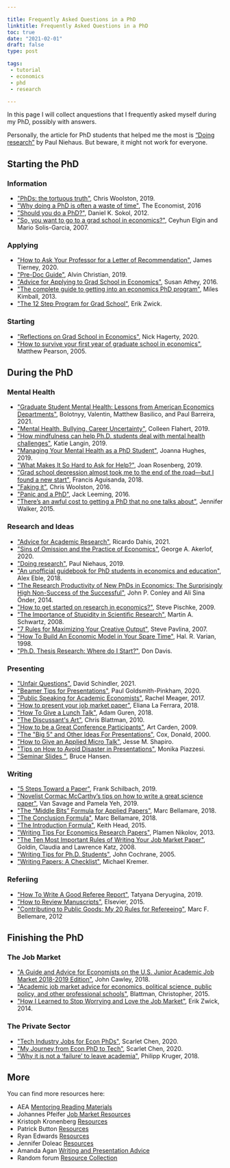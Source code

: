 ```yaml
---

title: Frequently Asked Questions in a PhD
linktitle: Frequently Asked Questions in a PhD
toc: true
date: "2021-02-01"
draft: false
type: post

tags:
 - tutorial
 - economics
 - phd
 - research

---
```




In this page I will collect anquestions that I frequently asked myself during my PhD, possibly with answers.

Personally, the article for PhD students that helped me the most is [“Doing research”](https://medium.com/@paul.niehaus/doing-research-18cb310529e0) by Paul Niehaus. But beware, it might not work for everyone. 



## Starting the PhD

### Information

- ["PhDs: the tortuous truth"](https://www.nature.com/articles/d41586-019-03459-7?sf223557541=1), Chris Woolston, 2019.
- ["Why doing a PhD is often a waste of time"](https://medium.economist.com/why-doing-a-phd-is-often-a-waste-of-time-349206f9addb), The Economist, 2016
- ["Should you do a PhD?"](https://www.theguardian.com/careers/phd-right-career-option), Daniel K. Sokol, 2012.
- ["So, you want to go to a grad school in economics?"](http://tertilt.vwl.uni-mannheim.de/bachelor/GradSchoolGuide.pdf), Ceyhun Elgin and Mario Solis-Garcia, 2007.



### Applying

- ["How to Ask Your Professor for a Letter of Recommendation"](https://james-tierney.medium.com/how-to-ask-your-professor-for-a-letter-of-recommendation-f06e8b2f2c64), James Tierney, 2020.
- ["Pre-Doc Guide"](https://drive.google.com/file/d/16eUvtahziPyBTpX_ZeyXjPck2OyinfHH/view), Alvin Christian, 2019.
- ["Advice for Applying to Grad School in Economics"](https://athey.people.stanford.edu/professional-advice), Susan Athey, 2016. 
- ["The complete guide to getting into an economics PhD program"](https://qz.com/116081/the-complete-guide-to-getting-into-an-economics-phd-program/), Miles Kimball, 2013.
- ["The 12 Step Program for Grad School"](http://www.ericzwick.com/public_goods/twelve_steps.pdf), Erik Zwick.



### Starting

- ["Reflections on Grad School in Economics"](https://github.com/hagertynw/grad-school-reflections/blob/master/grad_school_reflections.pdf), Nick Hagerty, 2020.
- ["How to survive your first year of graduate school in economics"](https://law.vanderbilt.edu/phd/How_to_Survive_1st_Year.pdf), Matthew Pearson, 2005.



## During the PhD

### Mental Health

- ["Graduate Student Mental Health: Lessons from American Economics Departments"](https://scholar.harvard.edu/files/bolotnyy/files/bbb_mentalhealth_paper.pdf), Bolotnyy, Valentin, Matthew Basilico, and Paul Barreira, 2021.
- ["Mental Health, Bullying, Career Uncertainty"](https://www.insidehighered.com/news/2019/11/14/phd-student-poll-finds-mental-health-bullying-and-career-uncertainty-are-top), Colleen Flahert, 2019.
- ["How mindfulness can help Ph.D. students deal with mental health challenges"](https://www.sciencemag.org/careers/2019/03/how-mindfulness-can-help-phd-students-deal-mental-health-challenges), Katie Langin, 2019.
- ["Managing Your Mental Health as a PhD Student"](https://www.phdstudies.com/article/managing-your-mental-health-as-a-phd-student/), Joanna Hughes, 2019.
- ["What Makes It So Hard to Ask for Help?"](https://www.psychologytoday.com/us/blog/emotional-mastery/201904/what-makes-it-so-hard-ask-help), Joan Rosenberg, 2019.
- ["Grad school depression almost took me to the end of the road—but I found a new start"](https://www.sciencemag.org/careers/2018/11/grad-school-depression-almost-took-me-end-road-i-found-new-start), Francis Aguisanda, 2018.
- ["Faking it"](https://www.nature.com/articles/nj7587-555a.pdf), Chris Woolston, 2016.
- ["Panic and a PhD"](http://blogs.nature.com/naturejobs/2016/09/14/panic-and-a-phd/), Jack Leeming, 2016.
- ["There’s an awful cost to getting a PhD that no one talks about"](https://qz.com/547641/theres-an-awful-cost-to-getting-a-phd-that-no-one-talks-about/), Jennifer Walker, 2015.



### Research and Ideas

- ["Advice for Academic Research"](http://www.ricardodahis.com/files/papers/Dahis_Advice_Research.pdf), Ricardo Dahis, 2021.
- ["Sins of Omission and the Practice of Economics"](https://www.aeaweb.org/articles?id=10.1257/jel.20191573), George A. Akerlof, 2020.
- ["Doing research"](https://medium.com/@paul.niehaus/doing-research-18cb310529e0), Paul Niehaus, 2019. 
- ["An unofficial guidebook for PhD students in economics and education"](https://static1.squarespace.com/static/55c143d9e4b0cb07521c6d17/t/5b4f409f575d1ff83c2f12d8/1531920545061/PhDGuidebook.pdf), Alex Eble, 2018. 
- ["The Research Productivity of New PhDs in Economics: The Surprisingly High Non-Success of the Successful"](https://iu.box.com/s/0ha9gcq0t22kyyy1rqv15mkmauw1py18), John P. Conley and Ali Sina Önder, 2014.
- ["How to get started on research in economics?"](http://econ.lse.ac.uk/staff/spischke/phds/How%20to%20start.pdf), Steve Pischke, 2009.
- ["The Importance of Stupidity in Scientific Research"](https://iu.box.com/s/km7cxhcxgfcdpk4cp38b47x7is7lum11), Martin A. Schwartz, 2008.
- ["7 Rules for Maximizing Your Creative Output"](https://stevepavlina.com/blog/2007/01/7-rules-for-maximizing-your-creative-output/), Steve Pavlina, 2007.
- ["How To Build An Economic Model in Your Spare Time"](http://people.ischool.berkeley.edu/~hal/Papers/how.pdf), Hal. R. Varian, 1998.
- ["Ph.D. Thesis Research: Where do I Start?"](http://www.columbia.edu/~drd28/Thesis%20Research.pdf), Don Davis.



### Presenting

- ["Unfair Questions"](http://david-schindler.de/unfair-questions/), David Schindler, 2021.
- ["Beamer Tips for Presentations"](https://github.com/paulgp/beamer-tips/blob/master/slides.pdf), Paul Goldsmith-Pinkham, 2020.
- ["Public Speaking for Academic Economists"](http://www.princeton.edu/~reddings/tradephd/public_speaking_for_academic_economists.pdf), Rachel Meager, 2017. 
- ["How to present your job market paper"](https://www.europeanjobmarketofeconomists.org/uploads/HowToPresent_LaFerrara.pdf), Eliana La Ferrara, 2018. 
- ["How To Give a Lunch Talk"](http://people.bu.edu/guren/Guren_HowToGiveALunchTalk.pdf), Adam Guren, 2018.
- ["The Discussant's Art"](https://chrisblattman.com/2010/02/22/the-discussants-art/), Chris Blattman, 2010.
- ["How to be a Great Conference Participants"](https://papers.ssrn.com/sol3/papers.cfm?abstract_id=1332144), Art Carden, 2009.
- ["The "Big 5" and Other Ideas For Presentations"](http://econ.lse.ac.uk/staff/spischke/phds/The%20Big%205.pdf), Cox, Donald,  2000. 
- ["How to Give an Applied Micro Talk"](https://iu.box.com/s/aw92d7kl7xh5s4zsub8jq3qnknq9zcsi), Jesse M. Shapiro.
- ["Tips on How to Avoid Disaster in Presentations"](https://iu.box.com/s/37j3eip7x9fdg30n4eeepu92228eb999), Monika Piazzesi.
- ["Seminar Slides "](https://www.ssc.wisc.edu/~bhansen/placement/Seminar%20Slides.pdf), Bruce Hansen.

  

### Writing

- ["5 Steps Toward a Paper"](https://www.google.com/url?q=https%3A%2F%2Fwww.dropbox.com%2Fs%2Fq7wjaidl5w91srt%2FGuest%20lecture%20FS.pdf%3Fdl%3D0&sa=D&sntz=1&usg=AFQjCNG_nRs6QlkZzWBHAy0PjF4jfEYBAw), Frank Schilbach, 2019.
- ["Novelist Cormac McCarthy’s tips on how to write a great science paper"](https://www.nature.com/articles/d41586-019-02918-5), Van Savage and Pamela Yeh, 2019.
- ["The “Middle Bits” Formula for Applied Papers"](https://marcfbellemare.com/wordpress/12797), Marc Bellamare, 2018.
- ["The Conclusion Formula"](https://marcfbellemare.com/wordpress/12060), Marc Bellamare, 2018.
- ["The Introduction Formula"](https://www.albany.edu/spatial/training/5-The%20Introduction%20Formula.pdf), Keith Head, 2015.
- ["Writing Tips For Economics Research Papers"](https://www.people.fas.harvard.edu/~pnikolov/resources/writingtips.pdf), Plamen Nikolov, 2013.
- ["The Ten Most Important Rules of Writing Your Job Market Paper"](https://economics.harvard.edu/files/economics/files/tenruleswriting.pdf), Goldin, Claudia and Lawrence Katz, 2008. 
- ["Writing Tips for Ph.D. Students"](http://schwert.ssb.rochester.edu/aec510/phd_paper_writing.pdf), John Cochrane, 2005. 
- ["Writing Papers: A Checklist"](http://qed.econ.queensu.ca/pub/faculty/sumon/mkremer_checklist_paper.pdf), Michael Kremer.



### Referiing

- ["How To Write A Good Referee Report"](https://blog.academicsequitur.com/2019/06/30/how-to-write-a-good-referee-report/), Tatyana Deryugina, 2019.
- ["How to Review Manuscripts"](https://iu.box.com/s/lgmhqw5uxvrb7qdrhxxskzki9pcwx7o6), Elsevier, 2015.
- ["Contributing to Public Goods: My 20 Rules for Refereeing"](http://marcfbellemare.com/wordpress/5542), Marc F. Bellemare, 2012



## Finishing the PhD

### The Job Market

- ["A Guide and Advice for Economists on the U.S. Junior Academic Job Market 2018-2019 Edition"](https://www.aeaweb.org/content/file?id=869), John Cawley, 2018.
- ["Academic job market advice for economics, political science, public policy, and other professional schools"](https://chrisblattman.com/job-market/), Blattman, Christopher,  2015. 
- ["How I Learned to Stop Worrying and Love the Job Market"](http://www.ericzwick.com/public_goods/love_the_market.pdf), Erik Zwick, 2014.



### The Private Sector

- ["Tech Industry Jobs for Econ PhDs"](https://scarlet-chen.medium.com/tech-industry-jobs-for-econ-phds-54a276dda80b), Scarlet Chen, 2020.
- ["My Journey from Econ PhD to Tech"](https://scarlet-chen.medium.com/my-journey-from-econ-phd-to-tech-part-1-interview-prep-networking-d256918410a2), Scarlet Chen, 2020.
- ["Why it is not a ‘failure’ to leave academia"](https://www.nature.com/articles/d41586-018-05838-y), Philipp Kruger, 2018.



## More

You can find more resources here:

- AEA [Mentoring Reading Materials](https://www.aeaweb.org/about-aea/committees/cswep/mentoring/reading)
- Johannes Pfeifer [Job Market Resources](https://sites.google.com/site/pfeiferecon/job-market-resources)
- Kristoph Kronenberg [Resources](https://sites.google.com/view/christoph-kronenberg/home/resources)
- Patrick Button [Resources](https://www.patrickbutton.com/resources)
- Ryan Edwards [Resources](http://www.ryanbedwards.com/resources)
- Jennifer Doleac [Resources](http://jenniferdoleac.com/resources/)
- Amanda Agan [Writing and Presentation Advice](https://sites.google.com/site/amandayagan/writingadvice)
- Random forum [Resource Collection](http://www.inhe365.com/thread-17506-1-1.html)

